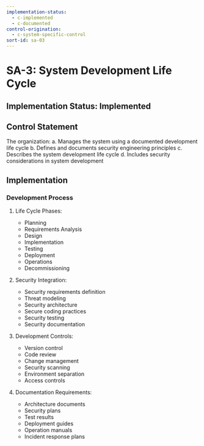 ```yaml
---
implementation-status:
  - c-implemented
  - c-documented
control-origination:
  - c-system-specific-control
sort-id: sa-03
---
```


# SA-3: System Development Life Cycle

## Implementation Status: Implemented

## Control Statement

The organization:
a. Manages the system using a documented development life cycle
b. Defines and documents security engineering principles
c. Describes the system development life cycle
d. Includes security considerations in system development

## Implementation

### Development Process

1. Life Cycle Phases:
   - Planning
   - Requirements Analysis
   - Design
   - Implementation
   - Testing
   - Deployment
   - Operations
   - Decommissioning

2. Security Integration:
   - Security requirements definition
   - Threat modeling
   - Security architecture
   - Secure coding practices
   - Security testing
   - Security documentation

3. Development Controls:
   - Version control
   - Code review
   - Change management
   - Security scanning
   - Environment separation
   - Access controls

4. Documentation Requirements:
   - Architecture documents
   - Security plans
   - Test results
   - Deployment guides
   - Operation manuals
   - Incident response plans
